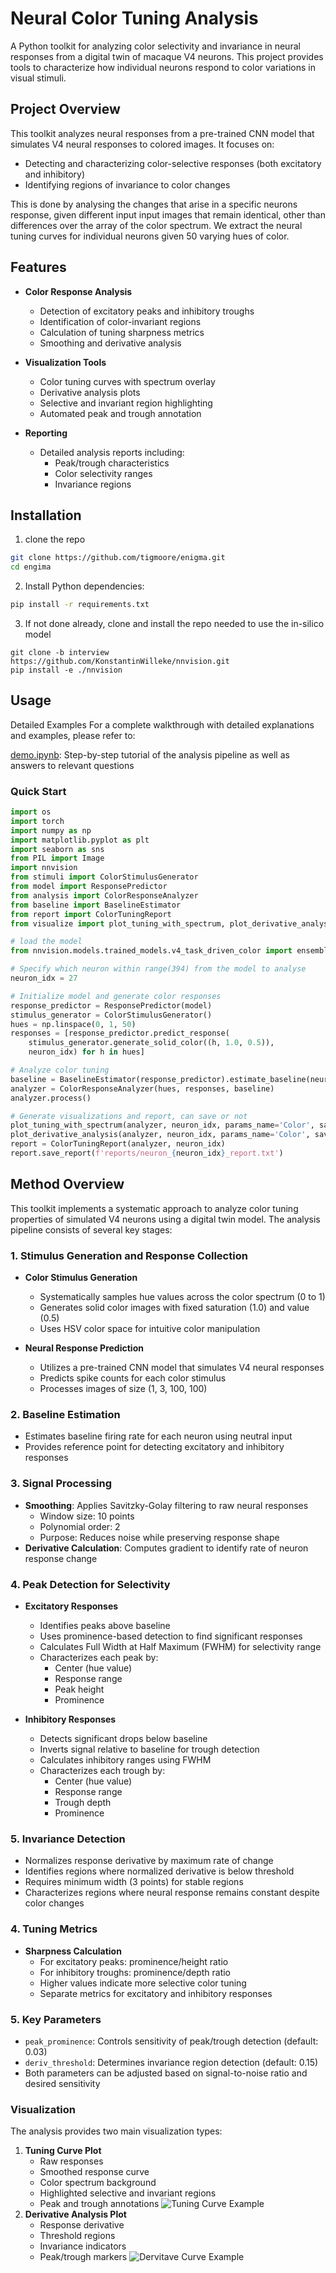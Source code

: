 # Neural Color Tuning Analysis

A Python toolkit for analyzing color selectivity and invariance in neural responses from a digital twin of macaque V4 neurons. This project provides tools to characterize how individual neurons respond to color variations in visual stimuli.

## Project Overview

This toolkit analyzes neural responses from a pre-trained CNN model that simulates V4 neural responses to colored images. It focuses on:
- Detecting and characterizing color-selective responses (both excitatory and inhibitory)
- Identifying regions of invariance to color changes

This is done by analysing the changes that arise in a specific neurons response, given different input input images that remain identical, other than differences over the array of the color spectrum. We extract the neural tuning curves for individual neurons given 50 varying hues of color. 

## Features

- **Color Response Analysis**
  - Detection of excitatory peaks and inhibitory troughs
  - Identification of color-invariant regions
  - Calculation of tuning sharpness metrics
  - Smoothing and derivative analysis

- **Visualization Tools**
  - Color tuning curves with spectrum overlay
  - Derivative analysis plots
  - Selective and invariant region highlighting
  - Automated peak and trough annotation

- **Reporting**
  - Detailed analysis reports including:
    - Peak/trough characteristics
    - Color selectivity ranges
    - Invariance regions


## Installation
1. clone the repo
```bash
git clone https://github.com/tigmoore/enigma.git
cd engima
```
2. Install Python dependencies:
```bash
pip install -r requirements.txt
```
3. If not done already, clone and install the repo needed to use the in-silico model
```
git clone -b interview https://github.com/KonstantinWilleke/nnvision.git
pip install -e ./nnvision
```
## Usage
Detailed Examples
For a complete walkthrough with detailed explanations and examples, please refer to:

[demo.ipynb](demo.ipynb): Step-by-step tutorial of the analysis pipeline as well as answers to relevant questions
### Quick Start
```python
import os
import torch
import numpy as np
import matplotlib.pyplot as plt
import seaborn as sns
from PIL import Image
import nnvision
from stimuli import ColorStimulusGenerator
from model import ResponsePredictor
from analysis import ColorResponseAnalyzer
from baseline import BaselineEstimator
from report import ColorTuningReport
from visualize import plot_tuning_with_spectrum, plot_derivative_analysis

# load the model
from nnvision.models.trained_models.v4_task_driven_color import ensemble_model as model

# Specify which neuron within range(394) from the model to analyse 
neuron_idx = 27

# Initialize model and generate color responses
response_predictor = ResponsePredictor(model)
stimulus_generator = ColorStimulusGenerator()
hues = np.linspace(0, 1, 50)
responses = [response_predictor.predict_response(
    stimulus_generator.generate_solid_color((h, 1.0, 0.5)), 
    neuron_idx) for h in hues]

# Analyze color tuning
baseline = BaselineEstimator(response_predictor).estimate_baseline(neuron_idx)
analyzer = ColorResponseAnalyzer(hues, responses, baseline)
analyzer.process()

# Generate visualizations and report, can save or not
plot_tuning_with_spectrum(analyzer, neuron_idx, params_name='Color', save=True)
plot_derivative_analysis(analyzer, neuron_idx, params_name='Color', save=True)
report = ColorTuningReport(analyzer, neuron_idx)
report.save_report(f'reports/neuron_{neuron_idx}_report.txt')
```

## Method Overview

This toolkit implements a systematic approach to analyze color tuning properties of simulated V4 neurons using a digital twin model. The analysis pipeline consists of several key stages:

### 1. Stimulus Generation and Response Collection
- **Color Stimulus Generation**
  - Systematically samples hue values across the color spectrum (0 to 1)
  - Generates solid color images with fixed saturation (1.0) and value (0.5)
  - Uses HSV color space for intuitive color manipulation

- **Neural Response Prediction**
  - Utilizes a pre-trained CNN model that simulates V4 neural responses
  - Predicts spike counts for each color stimulus
  - Processes images of size (1, 3, 100, 100)

### 2. Baseline Estimation
- Estimates baseline firing rate for each neuron using neutral input
- Provides reference point for detecting excitatory and inhibitory responses

### 3. Signal Processing
- **Smoothing**: Applies Savitzky-Golay filtering to raw neural responses
  - Window size: 10 points
  - Polynomial order: 2
  - Purpose: Reduces noise while preserving response shape
- **Derivative Calculation**: Computes gradient to identify rate of neuron response change

### 4. Peak Detection for Selectivity
- **Excitatory Responses**
  - Identifies peaks above baseline
  - Uses prominence-based detection to find significant responses
  - Calculates Full Width at Half Maximum (FWHM) for selectivity range
  - Characterizes each peak by:
    - Center (hue value)
    - Response range
    - Peak height
    - Prominence

- **Inhibitory Responses**
  - Detects significant drops below baseline
  - Inverts signal relative to baseline for trough detection
  - Calculates inhibitory ranges using FWHM
  - Characterizes each trough by:
    - Center (hue value)
    - Response range
    - Trough depth
    - Prominence

### 5. Invariance Detection
- Normalizes response derivative by maximum rate of change
- Identifies regions where normalized derivative is below threshold
- Requires minimum width (3 points) for stable regions
- Characterizes regions where neural response remains constant despite color changes

### 4. Tuning Metrics
- **Sharpness Calculation**
  - For excitatory peaks: prominence/height ratio
  - For inhibitory troughs: prominence/depth ratio
  - Higher values indicate more selective color tuning
  - Separate metrics for excitatory and inhibitory responses

### 5. Key Parameters
- `peak_prominence`: Controls sensitivity of peak/trough detection (default: 0.03)
- `deriv_threshold`: Determines invariance region detection (default: 0.15)
- Both parameters can be adjusted based on signal-to-noise ratio and desired sensitivity

### Visualization
The analysis provides two main visualization types:
1. **Tuning Curve Plot**
   - Raw responses
   - Smoothed response curve
   - Color spectrum background
   - Highlighted selective and invariant regions
   - Peak and trough annotations
![Tuning Curve Example](figures/tuning.png)
2. **Derivative Analysis Plot**
   - Response derivative
   - Threshold regions
   - Invariance indicators
   - Peak/trough markers
![Dervitave Curve Example](figures/derivative.png)


